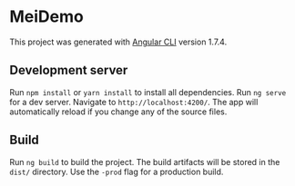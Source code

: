 # MeiDemo

This project was generated with [Angular CLI](https://github.com/angular/angular-cli) version 1.7.4.

## Development server

Run `npm install` or `yarn install` to install all dependencies.
Run `ng serve` for a dev server. Navigate to `http://localhost:4200/`. The app will automatically reload if you change any of the source files.

## Build

Run `ng build` to build the project. The build artifacts will be stored in the `dist/` directory. Use the `-prod` flag for a production build.